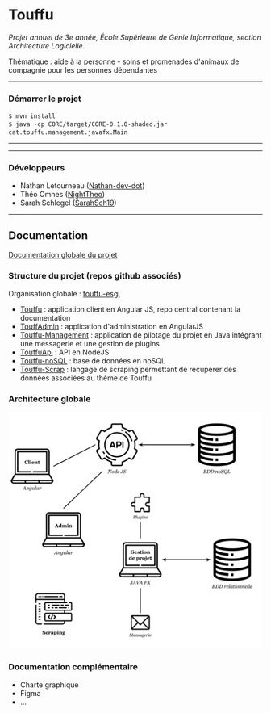 # Touffu

*Projet annuel de 3e année, École Supérieure de Génie Informatique, section Architecture Logicielle.*

Thématique : aide à la personne - soins et promenades d'animaux de compagnie pour les personnes dépendantes

---
### Démarrer le projet

```shell
$ mvn install
$ java -cp CORE/target/CORE-0.1.0-shaded.jar cat.touffu.management.javafx.Main
```

---

---

### Développeurs

- Nathan Letourneau ([Nathan-dev-dot](https://github.com/Nathan-dev-dot))
- Théo Omnes ([NightTheo](https://github.com/NightTheo))
- Sarah Schlegel ([SarahSch19](https://github.com/SarahSch19))

---

## Documentation

[Documentation globale du projet](https://github.com/touffu-esgi/Touffu/blob/master/Touffu.pdf)

### Structure du projet (repos github associés)

Organisation globale : [touffu-esgi](https://github.com/touffu-esgi)

- [Touffu](https://github.com/touffu-esgi/Touffu) : application client en Angular JS, repo central contenant la documentation
- [TouffAdmin](https://github.com/touffu-esgi/TouffAdmin) : application d'administration en AngularJS
- [Touffu-Management](https://github.com/touffu-esgi/Touffu-Management) : application de pilotage du projet en Java intégrant une messagerie et une gestion de plugins
- [TouffuApi](https://github.com/touffu-esgi/TouffApi) : API en NodeJS
- [Touffu-noSQL](https://github.com/touffu-esgi/Touffu-noSQL.git) : base de données en noSQL
- [Touffu-Scrap](https://github.com/touffu-esgi/Touffu-Scrap.git) : langage de scraping permettant de récupérer des données associées au thème de Touffu

### Architecture globale

<img src="resources/Architecture.png" alt="Architecture" style="zoom:70%;" />

### Documentation complémentaire

- Charte graphique
- Figma
- …
